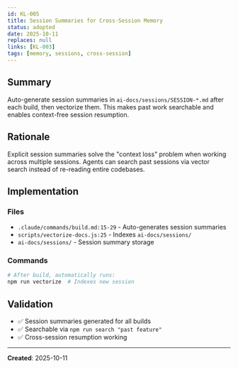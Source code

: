 ```yaml
---
id: KL-005
title: Session Summaries for Cross-Session Memory
status: adopted
date: 2025-10-11
replaces: null
links: [KL-003]
tags: [memory, sessions, cross-session]
---
```


## Summary

Auto-generate session summaries in `ai-docs/sessions/SESSION-*.md` after each build, then vectorize them. This makes past work searchable and enables context-free session resumption.

## Rationale

Explicit session summaries solve the "context loss" problem when working across multiple sessions. Agents can search past sessions via vector search instead of re-reading entire codebases.

## Implementation

### Files

- `.claude/commands/build.md:15-29` - Auto-generates session summaries
- `scripts/vectorize-docs.js:25` - Indexes `ai-docs/sessions/`
- `ai-docs/sessions/` - Session summary storage

### Commands

```bash
# After build, automatically runs:
npm run vectorize  # Indexes new session
```

## Validation

- ✅ Session summaries generated for all builds
- ✅ Searchable via `npm run search "past feature"`
- ✅ Cross-session resumption working

---

**Created**: 2025-10-11
